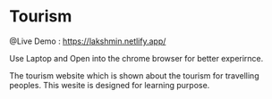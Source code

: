 # Tourism 
@Live Demo : https://lakshmin.netlify.app/


Use Laptop and Open into the chrome browser for better experirnce. 

The tourism website which is shown about the tourism for travelling peoples.
This wesite is designed for learning purpose. 
